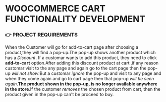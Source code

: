 # WOOCOMMERCE CART FUNCTIONALITY DEVELOPMENT

###  👉 PROJECT REQUIREMENTS ###
 When the Customer will go for add-to-cart page after choosing a product,they will find a pop-up.The pop-up shows another product which has a *Discount*. If a customar wants to add this product, they need to click **add-to-cart** option.After adding this discount product at cart ,if any reason customar visit to the any page and again go to the cart page then the pop-up *will not show*.But a customar *ignore* the pop-up and visit to any page and when they come again and go to cart page then that pop-up *will be seen again*.**The product shown in the pop-up, is no longer available anywhere in the store**.If the customer *removes* the chosen product from cart, then the product given in the pop-up can't be proceed to buy. 